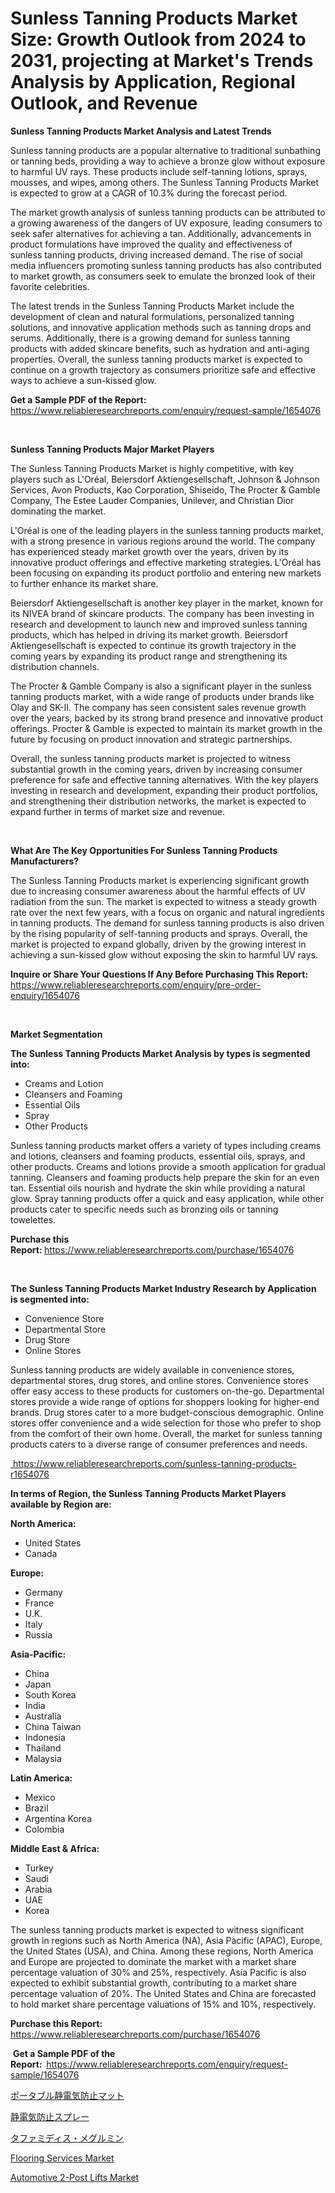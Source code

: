 <p><h1>Sunless Tanning Products Market Size: Growth Outlook from 2024 to 2031, projecting at Market's Trends Analysis by Application, Regional Outlook, and Revenue</h1></p><p><strong>Sunless Tanning Products Market Analysis and Latest Trends</strong></p>
<p><p>Sunless tanning products are a popular alternative to traditional sunbathing or tanning beds, providing a way to achieve a bronze glow without exposure to harmful UV rays. These products include self-tanning lotions, sprays, mousses, and wipes, among others. The Sunless Tanning Products Market is expected to grow at a CAGR of 10.3% during the forecast period.</p><p>The market growth analysis of sunless tanning products can be attributed to a growing awareness of the dangers of UV exposure, leading consumers to seek safer alternatives for achieving a tan. Additionally, advancements in product formulations have improved the quality and effectiveness of sunless tanning products, driving increased demand. The rise of social media influencers promoting sunless tanning products has also contributed to market growth, as consumers seek to emulate the bronzed look of their favorite celebrities.</p><p>The latest trends in the Sunless Tanning Products Market include the development of clean and natural formulations, personalized tanning solutions, and innovative application methods such as tanning drops and serums. Additionally, there is a growing demand for sunless tanning products with added skincare benefits, such as hydration and anti-aging properties. Overall, the sunless tanning products market is expected to continue on a growth trajectory as consumers prioritize safe and effective ways to achieve a sun-kissed glow.</p></p>
<p><strong>Get a Sample PDF of the Report:&nbsp;</strong> <a href="https://www.reliableresearchreports.com/enquiry/request-sample/1654076">https://www.reliableresearchreports.com/enquiry/request-sample/1654076</a></p>
<p>&nbsp;</p>
<p><strong>Sunless Tanning Products Major Market Players</strong></p>
<p><p>The Sunless Tanning Products Market is highly competitive, with key players such as L'Oréal, Beiersdorf Aktiengesellschaft, Johnson & Johnson Services, Avon Products, Kao Corporation, Shiseido, The Procter & Gamble Company, The Estee Lauder Companies, Unilever, and Christian Dior dominating the market. </p><p>L'Oréal is one of the leading players in the sunless tanning products market, with a strong presence in various regions around the world. The company has experienced steady market growth over the years, driven by its innovative product offerings and effective marketing strategies. L'Oréal has been focusing on expanding its product portfolio and entering new markets to further enhance its market share.</p><p>Beiersdorf Aktiengesellschaft is another key player in the market, known for its NIVEA brand of skincare products. The company has been investing in research and development to launch new and improved sunless tanning products, which has helped in driving its market growth. Beiersdorf Aktiengesellschaft is expected to continue its growth trajectory in the coming years by expanding its product range and strengthening its distribution channels.</p><p>The Procter & Gamble Company is also a significant player in the sunless tanning products market, with a wide range of products under brands like Olay and SK-II. The company has seen consistent sales revenue growth over the years, backed by its strong brand presence and innovative product offerings. Procter & Gamble is expected to maintain its market growth in the future by focusing on product innovation and strategic partnerships.</p><p>Overall, the sunless tanning products market is projected to witness substantial growth in the coming years, driven by increasing consumer preference for safe and effective tanning alternatives. With the key players investing in research and development, expanding their product portfolios, and strengthening their distribution networks, the market is expected to expand further in terms of market size and revenue.</p></p>
<p>&nbsp;</p>
<p><strong>What Are The Key Opportunities For Sunless Tanning Products Manufacturers?</strong></p>
<p><p>The Sunless Tanning Products market is experiencing significant growth due to increasing consumer awareness about the harmful effects of UV radiation from the sun. The market is expected to witness a steady growth rate over the next few years, with a focus on organic and natural ingredients in tanning products. The demand for sunless tanning products is also driven by the rising popularity of self-tanning products and sprays. Overall, the market is projected to expand globally, driven by the growing interest in achieving a sun-kissed glow without exposing the skin to harmful UV rays.</p></p>
<p><strong>Inquire or Share Your Questions If Any Before Purchasing This Report:</strong> <a href="https://www.reliableresearchreports.com/enquiry/pre-order-enquiry/1654076">https://www.reliableresearchreports.com/enquiry/pre-order-enquiry/1654076</a></p>
<p>&nbsp;</p>
<p><strong>Market Segmentation</strong></p>
<p><strong>The Sunless Tanning Products Market Analysis by types is segmented into:</strong></p>
<p><ul><li>Creams and Lotion</li><li>Cleansers and Foaming</li><li>Essential Oils</li><li>Spray</li><li>Other Products</li></ul></p>
<p><p>Sunless tanning products market offers a variety of types including creams and lotions, cleansers and foaming products, essential oils, sprays, and other products. Creams and lotions provide a smooth application for gradual tanning. Cleansers and foaming products help prepare the skin for an even tan. Essential oils nourish and hydrate the skin while providing a natural glow. Spray tanning products offer a quick and easy application, while other products cater to specific needs such as bronzing oils or tanning towelettes.</p></p>
<p><strong>Purchase this Report:&nbsp;</strong><a href="https://www.reliableresearchreports.com/purchase/1654076">https://www.reliableresearchreports.com/purchase/1654076</a></p>
<p>&nbsp;</p>
<p><strong>The Sunless Tanning Products Market Industry Research by Application is segmented into:</strong></p>
<p><ul><li>Convenience Store</li><li>Departmental Store</li><li>Drug Store</li><li>Online Stores</li></ul></p>
<p><p>Sunless tanning products are widely available in convenience stores, departmental stores, drug stores, and online stores. Convenience stores offer easy access to these products for customers on-the-go. Departmental stores provide a wide range of options for shoppers looking for higher-end brands. Drug stores cater to a more budget-conscious demographic. Online stores offer convenience and a wide selection for those who prefer to shop from the comfort of their own home. Overall, the market for sunless tanning products caters to a diverse range of consumer preferences and needs.</p></p>
<p><a href="https://www.reliableresearchreports.com/sunless-tanning-products-r1654076">&nbsp;https://www.reliableresearchreports.com/sunless-tanning-products-r1654076</a></p>
<p><strong>In terms of Region, the Sunless Tanning Products Market Players available by Region are:</strong></p>
<p>
    <p> <strong> North America: </strong>
        <ul>
            <li>United States</li>
            <li>Canada</li>
        </ul>
        </p> 
    <p> <strong> Europe: </strong>
        <ul>
            <li>Germany</li>
            <li>France</li>
            <li>U.K.</li>
            <li>Italy</li>
            <li>Russia</li>
        </ul>
        </p> 
    <p> <strong> Asia-Pacific: </strong>
        <ul>
            <li>China</li>
            <li>Japan</li>
            <li>South Korea</li>
            <li>India</li>
            <li>Australia</li>
            <li>China Taiwan</li>
            <li>Indonesia</li>
            <li>Thailand</li>
            <li>Malaysia</li>
        </ul>
        </p> 
    <p> <strong> Latin America: </strong>
        <ul>
            <li>Mexico</li>
            <li>Brazil</li>
            <li>Argentina Korea</li>
            <li>Colombia</li>
        </ul>
        </p> 
    <p> <strong> Middle East & Africa: </strong>
        <ul>
            <li>Turkey</li>
            <li>Saudi</li>
            <li>Arabia</li>
            <li>UAE</li>
            <li>Korea</li>
        </ul>
    </p>
    </p>
<p><p>The sunless tanning products market is expected to witness significant growth in regions such as North America (NA), Asia Pacific (APAC), Europe, the United States (USA), and China. Among these regions, North America and Europe are projected to dominate the market with a market share percentage valuation of 30% and 25%, respectively. Asia Pacific is also expected to exhibit substantial growth, contributing to a market share percentage valuation of 20%. The United States and China are forecasted to hold market share percentage valuations of 15% and 10%, respectively.</p></p>
<p><strong>Purchase this Report: </strong><a href="https://www.reliableresearchreports.com/purchase/1654076">https://www.reliableresearchreports.com/purchase/1654076</a></p>
<p>&nbsp;<strong>Get a Sample PDF of the Report:&nbsp;&nbsp;</strong><a href="https://www.reliableresearchreports.com/enquiry/request-sample/1654076">https://www.reliableresearchreports.com/enquiry/request-sample/1654076</a></p>
<p><strong></strong></p>
<p><p><a href="https://github.com/dadanedu33/Market-Research-Report-List-1/blob/main/640749555512.md">ポータブル静電気防止マット</a></p><p><a href="https://github.com/zoetazuur/Market-Research-Report-List-1/blob/main/810906655513.md">静電気防止スプレー</a></p><p><a href="https://medium.com/@hazelnutt83/%E3%82%BF%E3%83%95%E3%82%A1%E3%83%9F%E3%82%B8%E3%82%B9%E3%83%A1%E3%82%B0%E3%83%AB%E3%83%9F%E3%83%B3%E3%81%AE%E5%B8%82%E5%A0%B4%E8%AA%BF%E6%9F%BB%E3%83%AC%E3%83%9D%E3%83%BC%E3%83%88-%E3%81%9D%E3%81%AE%E6%AD%B4%E5%8F%B2%E3%81%A82031%E5%B9%B4%E3%81%8B%E3%82%892031%E5%B9%B4%E3%81%BE%E3%81%A7%E3%81%AE%E4%BA%88%E6%B8%AC-99355b39ac4a">タファミディス・メグルミン</a></p><p><a href="https://github.com/khayangel/Market-Research-Report-List-3/blob/main/flooring-services-market.md">Flooring Services Market</a></p><p><a href="https://www.linkedin.com/pulse/automotive-2-post-lifts-market-size-reveals-best-marketing-tjmwc">Automotive 2-Post Lifts Market</a></p></p>